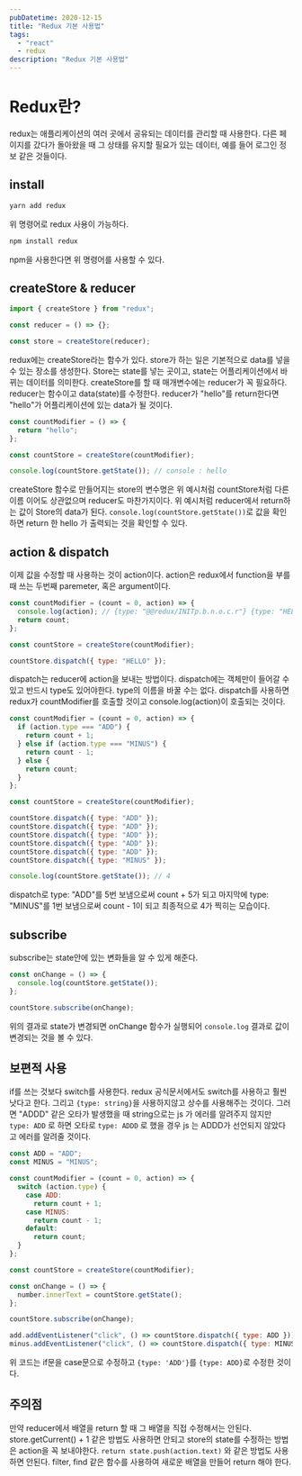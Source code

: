 ```yaml
---
pubDatetime: 2020-12-15
title: "Redux 기본 사용법"
tags:
  - "react"
  - redux
description: "Redux 기본 사용법"
---
```


# Redux란?

redux는 애플리케이션의 여러 곳에서 공유되는 데이터를 관리할 때 사용한다.
다른 페이지를 갔다가 돌아왔을 때 그 상태를 유지할 필요가 있는 데이터, 예를 들어 로그인 정보 같은 것들이다.

## install

```sh
yarn add redux
```

위 명령어로 redux 사용이 가능하다.

```sh
npm install redux
```

npm을 사용한다면 위 명령어를 사용할 수 있다.

## createStore & reducer

```js
import { createStore } from "redux";

const reducer = () => {};

const store = createStore(reducer);
```

redux에는 createStore라는 함수가 있다.
store가 하는 일은 기본적으로 data를 넣을 수 있는 장소를 생성한다.
Store는 state를 넣는 곳이고, state는 어플리케이션에서 바뀌는 데이터를 의미한다.
createStore를 할 때 매개변수에는 reducer가 꼭 필요하다.
reducer는 함수이고 data(state)를 수정한다.
reducer가 "hello"를 return한다면 "hello"가 어플리케이션에 있는 data가 될 것이다.

```js
const countModifier = () => {
  return "hello";
};

const countStore = createStore(countModifier);

console.log(countStore.getState()); // console : hello
```

createStore 함수로 만들어지는 store의 변수명은 위 예시처럼 countStore처럼 다른 이름 이어도 상관없으며 reducer도 마찬가지이다.
위 예시처럼 reducer에서 return하는 값이 Store의 data가 된다.
`console.log(countStore.getState())`로 값을 확인하면 return 한 hello 가 출력되는 것을 확인할 수 있다.

## action & dispatch

이제 값을 수정할 때 사용하는 것이 action이다.
action은 redux에서 function을 부를 때 쓰는 두번째 paremeter, 혹은 argument이다.

```js
const countModifier = (count = 0, action) => {
  console.log(action); // {type: "@@redux/INITp.b.n.o.c.r"} {type: "HELLO"}
  return count;
};

const countStore = createStore(countModifier);

countStore.dispatch({ type: "HELLO" });
```

dispatch는 reducer에 action을 보내는 방법이다.
dispatch에는 객체만이 들어갈 수 있고 반드시 type도 있어야한다.
type의 이름을 바꿀 수는 없다.
dispatch를 사용하면 redux가 countModifier를 호출할 것이고 console.log(action)이 호출되는 것이다.

```js
const countModifier = (count = 0, action) => {
  if (action.type === "ADD") {
    return count + 1;
  } else if (action.type === "MINUS") {
    return count - 1;
  } else {
    return count;
  }
};

const countStore = createStore(countModifier);

countStore.dispatch({ type: "ADD" });
countStore.dispatch({ type: "ADD" });
countStore.dispatch({ type: "ADD" });
countStore.dispatch({ type: "ADD" });
countStore.dispatch({ type: "ADD" });
countStore.dispatch({ type: "MINUS" });

console.log(countStore.getState()); // 4
```

dispatch로 type: "ADD"를 5번 보냄으로써 count + 5가 되고
마지막에 type: "MINUS"를 1번 보냄으로써 count - 1이 되고 최종적으로 4가 찍히는 모습이다.

## subscribe

subscribe는 state안에 있는 변화들을 알 수 있게 해준다.

```js
const onChange = () => {
  console.log(countStore.getState());
};

countStore.subscribe(onChange);
```

위의 결과로 state가 변경되면 onChange 함수가 실행되어 `console.log` 결과로 값이 변경되는 것을 볼 수 있다.

## 보편적 사용

if를 쓰는 것보다 switch를 사용한다.
redux 공식문서에서도 switch를 사용하고 훨씬 낫다고 한다.
그리고 `{type: string}`을 사용하지않고 상수를 사용해주는 것이다.
그러면 "ADDD" 같은 오타가 발생했을 때 string으로는 js 가 에러를 알려주지 않지만
`type: ADD` 로 하면 오타로 `type: ADDD` 로 했을 경우 js 는 ADDD가 선언되지 않았다고 에러를 알려줄 것이다.

```js
const ADD = "ADD";
const MINUS = "MINUS";

const countModifier = (count = 0, action) => {
  switch (action.type) {
    case ADD:
      return count + 1;
    case MINUS:
      return count - 1;
    default:
      return count;
  }
};

const countStore = createStore(countModifier);

const onChange = () => {
  number.innerText = countStore.getState();
};

countStore.subscribe(onChange);

add.addEventListener("click", () => countStore.dispatch({ type: ADD }));
minus.addEventListener("click", () => countStore.dispatch({ type: MINUS }));
```

위 코드는 if문을 case문으로 수정하고 `{type: 'ADD'}`를 `{type: ADD}`로 수정한 것이다.

## 주의점

만약 reducer에서 배열을 return 할 때 그 배열을 직접 수정해서는 안된다.
store.getCurrent() + 1 같은 방법도 사용하면 안되고 store의 state를 수정하는 방법은 action을 꼭 보내야한다.
`return state.push(action.text)` 와 같은 방법도 사용하면 안된다.
filter, find 같은 함수를 사용하여 새로운 배열을 만들어 return 해야 한다.

